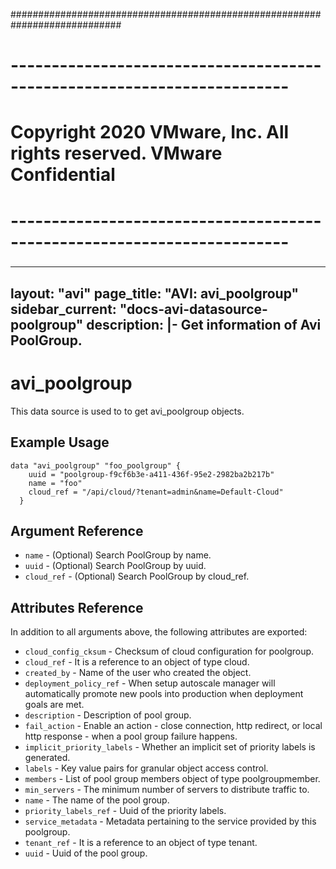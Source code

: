 ############################################################################
# ------------------------------------------------------------------------
# Copyright 2020 VMware, Inc.  All rights reserved. VMware Confidential
# ------------------------------------------------------------------------
###

---
layout: "avi"
page_title: "AVI: avi_poolgroup"
sidebar_current: "docs-avi-datasource-poolgroup"
description: |-
  Get information of Avi PoolGroup.
---

# avi_poolgroup

This data source is used to to get avi_poolgroup objects.

## Example Usage

```hcl
data "avi_poolgroup" "foo_poolgroup" {
    uuid = "poolgroup-f9cf6b3e-a411-436f-95e2-2982ba2b217b"
    name = "foo"
    cloud_ref = "/api/cloud/?tenant=admin&name=Default-Cloud"
  }
```

## Argument Reference

* `name` - (Optional) Search PoolGroup by name.
* `uuid` - (Optional) Search PoolGroup by uuid.
* `cloud_ref` - (Optional) Search PoolGroup by cloud_ref.
  
## Attributes Reference

In addition to all arguments above, the following attributes are exported:

* `cloud_config_cksum` - Checksum of cloud configuration for poolgroup.
* `cloud_ref` - It is a reference to an object of type cloud.
* `created_by` - Name of the user who created the object.
* `deployment_policy_ref` - When setup autoscale manager will automatically promote new pools into production when deployment goals are met.
* `description` - Description of pool group.
* `fail_action` - Enable an action - close connection, http redirect, or local http response - when a pool group failure happens.
* `implicit_priority_labels` - Whether an implicit set of priority labels is generated.
* `labels` - Key value pairs for granular object access control.
* `members` - List of pool group members object of type poolgroupmember.
* `min_servers` - The minimum number of servers to distribute traffic to.
* `name` - The name of the pool group.
* `priority_labels_ref` - Uuid of the priority labels.
* `service_metadata` - Metadata pertaining to the service provided by this poolgroup.
* `tenant_ref` - It is a reference to an object of type tenant.
* `uuid` - Uuid of the pool group.

